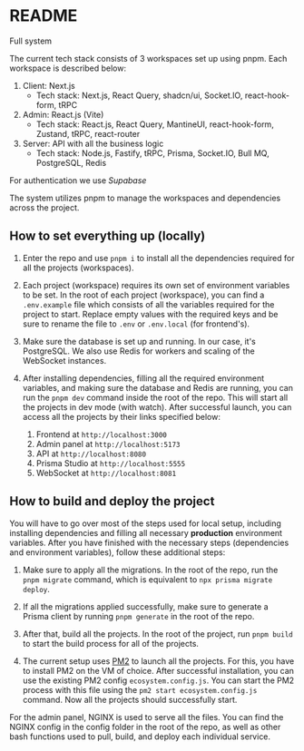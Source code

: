 # README

Full system

The current tech stack consists of 3 workspaces set up using pnpm. Each workspace is described below:

1.  Client: Next.js
    - Tech stack: Next.js, React Query, shadcn/ui, Socket.IO, react-hook-form, tRPC
2.  Admin: React.js (Vite)
    - Tech stack: React.js, React Query, MantineUI, react-hook-form, Zustand, tRPC, react-router
3.  Server: API with all the business logic
    - Tech stack: Node.js, Fastify, tRPC, Prisma, Socket.IO, Bull MQ, PostgreSQL, Redis

For authentication we use _Supabase_

The system utilizes pnpm to manage the workspaces and dependencies across the project.

## How to set everything up (locally)

1. Enter the repo and use `pnpm i` to install all the dependencies required for all the projects (workspaces).

2. Each project (workspace) requires its own set of environment variables to be set. In the root of each project (workspace), you can find a `.env.example` file which consists of all the variables required for the project to start. Replace empty values with the required keys and be sure to rename the file to `.env` or `.env.local` (for frontend's).

3. Make sure the database is set up and running. In our case, it's PostgreSQL. We also use Redis for workers and scaling of the WebSocket instances.

4. After installing dependencies, filling all the required environment variables, and making sure the database and Redis are running, you can run the `pnpm dev` command inside the root of the repo. This will start all the projects in dev mode (with watch). After successful launch, you can access all the projects by their links specified below:

   1. Frontend at `http://localhost:3000`
   2. Admin panel at `http://localhost:5173`
   3. API at `http://localhost:8080`
   4. Prisma Studio at `http://localhost:5555`
   5. WebSocket at `http://localhost:8081`

## How to build and deploy the project

You will have to go over most of the steps used for local setup, including installing dependencies and filling all necessary **production** environment variables. After you have finished with the necessary steps (dependencies and environment variables), follow these additional steps:

1. Make sure to apply all the migrations. In the root of the repo, run the `pnpm migrate` command, which is equivalent to `npx prisma migrate deploy`.

2. If all the migrations applied successfully, make sure to generate a Prisma client by running `pnpm generate` in the root of the repo.

3. After that, build all the projects. In the root of the project, run `pnpm build` to start the build process for all of the projects.

4. The current setup uses [PM2](https://pm2.keymetrics.io/) to launch all the projects. For this, you have to install PM2 on the VM of choice. After successful installation, you can use the existing PM2 config `ecosystem.config.js`. You can start the PM2 process with this file using the `pm2 start ecosystem.config.js` command. Now all the projects should successfully start.

For the admin panel, NGINX is used to serve all the files. You can find the NGINX config in the config folder in the root of the repo, as well as other bash functions used to pull, build, and deploy each individual service.
